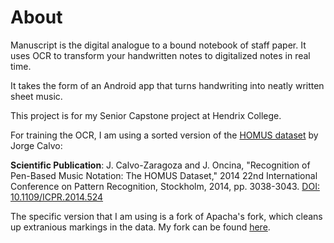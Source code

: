 # About 

Manuscript is the digital analogue to a bound notebook of staff paper. It uses OCR to transform your handwritten notes to digitalized notes in real time.

It takes the form of an Android app that turns handwriting into neatly written sheet music. 

This project is for my Senior Capstone project at Hendrix College.

For training the OCR, I am using a sorted version of the [HOMUS dataset](https://grfia.dlsi.ua.es/homus/) by Jorge Calvo:

**Scientific Publication**: J. Calvo-Zaragoza and J. Oncina, "Recognition of Pen-Based Music Notation: The HOMUS Dataset," 2014 22nd International Conference on Pattern Recognition, Stockholm, 2014, pp. 3038-3043. [DOI: 10.1109/ICPR.2014.524](http://dx.doi.org/10.1109/ICPR.2014.524)

The specific version that I am using is a fork of Apacha's fork, which cleans up extranious markings in the data. My fork can be found [here](https://github.com/apacha/Homus).
